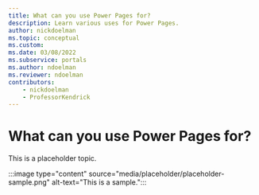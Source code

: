 ```yaml
---
title: What can you use Power Pages for?
description: Learn various uses for Power Pages.
author: nickdoelman
ms.topic: conceptual
ms.custom: 
ms.date: 03/08/2022
ms.subservice: portals
ms.author: ndoelman
ms.reviewer: ndoelman
contributors:
    - nickdoelman
    - ProfessorKendrick
---
```


# What can you use Power Pages for?

This is a placeholder topic.

:::image type="content" source="media/placeholder/placeholder-sample.png" alt-text="This is a sample.":::
